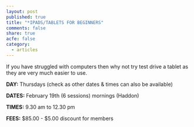 ```yaml
---
layout: post
published: true
title: "*IPADS/TABLETS FOR BEGINNERS"
comments: false
share: true
acfe: false
category: 
  - articles
---
```


If you have struggled with computers then why not try test drive a tablet as they are
very much easier to use.

**DAY:** Thursdays (check as other dates & times can also be available)

**DATES:** February 19th (6 sessions) mornings (Haddon)

**TIMES:** 9.30 am to 12.30 pm

**FEES:** $85.00 - $5.00 discount for members